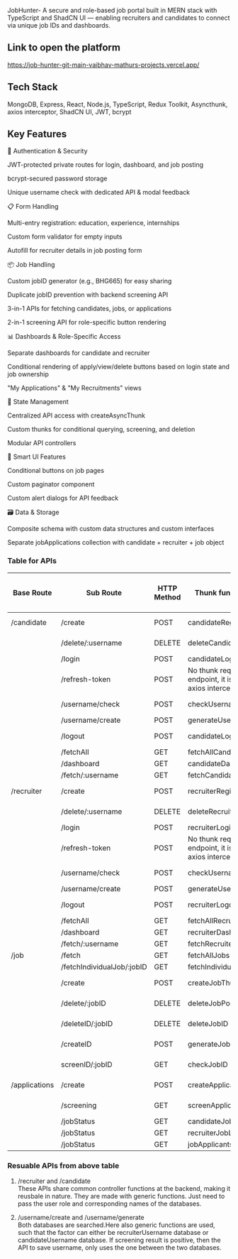 JobHunter- A secure and role-based job portal built in MERN stack with TypeScript and ShadCN UI — enabling recruiters and candidates to connect via unique job IDs and dashboards.

## Link to open the platform

https://job-hunter-git-main-vaibhav-mathurs-projects.vercel.app/

## Tech Stack
MongoDB, Express, React, Node.js, TypeScript, Redux Toolkit, Asyncthunk, axios interceptor, ShadCN UI, JWT, bcrypt

## Key Features
🔐 Authentication & Security

JWT-protected private routes for login, dashboard, and job posting

bcrypt-secured password storage

Unique username check with dedicated API & modal feedback

📋 Form Handling

Multi-entry registration: education, experience, internships

Custom form validator for empty inputs

Autofill for recruiter details in job posting form

📦 Job Handling

Custom jobID generator (e.g., BHG665) for easy sharing

Duplicate jobID prevention with backend screening API

3-in-1 APIs for fetching candidates, jobs, or applications

2-in-1 screening API for role-specific button rendering

📊 Dashboards & Role-Specific Access

Separate dashboards for candidate and recruiter

Conditional rendering of apply/view/delete buttons based on login state and job ownership

"My Applications" & "My Recruitments" views

🔄 State Management

Centralized API access with createAsyncThunk

Custom thunks for conditional querying, screening, and deletion

Modular API controllers

🧠 Smart UI Features

Conditional buttons on job pages

Custom paginator component

Custom alert dialogs for API feedback

🗃️ Data & Storage

Composite schema with custom data structures and custom interfaces

Separate jobApplications collection with candidate + recruiter + job object

### Table for APIs

| Base Route | Sub Route | HTTP Method |  Thunk function to call API  |  Slice name that is subscribed to the store   | Reducer in store to provide access to useSelector hook of the state all across project  |
|------------|-----------|-------------|------------------------------|-----------------------------------------------|------------------------------------------------------------------|
|/candidate  |/create    |    POST    |  candidateRegistration  |  No slice required, it provides only HTTP code for success or failure    |    N/A    |
|            |/delete/:username    |   DELETE   |  deleteCandidate  |  No slice required, it provides only HTTP code for success or failure    |    N/A    |
|            |/login     |    POST    |  candidateLogin  |  candidateLoginSlice  |  candidateLoginthunk  |
|            |/refresh-token  |  POST  |  No thunk required to hit this endpoint, it is handles by the axios interceptor  |  N/A  |  N/A  
|            |/username/check  |  POST  |  checkUsernameAvailability  |  No slice required, it provides only HTTP code for success or failure    |    N/A    |
|            |/username/create  |  POST  |  generateUsername  |  candidateUsernameGeneratorSlice  |  candidateUsernameGenerator  |
|            |/logout  |  POST  |  candidateLogout  |  No slice required, it provides only HTTP code for success or failure    |    N/A    |
|            |/fetchAll  |  GET  |  fetchAllCandidates  |  allCandidateSlice  |  fetch_all_candidates  |
|            |/dashboard  |  GET  |  candidateDashboard  |  candidateDashboardSlice  |  candidateDashboard  |
|            |/fetch/:username  |  GET  |  fetchCandidateDetails  |  candidateProfileSlice  |  candidate_profile  |
|/recruiter  |/create    |  POST  |  recruiterRegistration  |   No slice required, it provides only HTTP code for success or failure    |    N/A    |
|            |/delete/:username  |  DELETE  |  deleteRecruiter  |  No slice required, it provides only HTTP code for success or failure    |    N/A    |
|            |/login  |  POST    |  recruiterLogin  |  recruiterLoginSlice  |  recruiterLoginThunk  |
|            |/refresh-token  |  POST  |  No thunk required to hit this endpoint, it is handles by the axios interceptor  |  N/A  |  N/A
|            |/username/check  |  POST  |  checkUsernameAvailability  |  No slice required, it provides only HTTP code for success or failure    |    N/A    |
|            |/username/create  | POST  |  generateUsername  |  recruiterUsernameGeneratorSlice  |  recruiterUsernameGenerator  |
|            |/logout  |  POST  |  recruiterLogout  |  No slice required, it provides only HTTP code for success or failure    |    N/A    |
|            |/fetchAll  |  GET  |  fetchAllRecruiters  |  allRecruitersSlice  |  fetch_all_recruiters  |
|            |/dashboard  |  GET  |  recruiterDashboard  |  recruiterDashboardSlice  |  recruiterDashboard
|            |/fetch/:username  |  GET  |  fetchRecruiterDetails  |  recruiterProfileSlice  |  recruiter_profile
|/job        |/fetch    | GET  |  fetchAllJobs  |  allJobsSlice  |  allJobs  |
|            |/fetchIndividualJob/:jobID  |  GET  |  fetchIndividualJob  |  individualJobSlice  |  individual_job  |
|            |/create  |  POST  |  createJobThunk  |  No slice required, it provides only HTTP code for success or failure    |    N/A    |
|            |/delete/:jobID  |  DELETE  |  deleteJobPostingThunk  |  No slice required, it provides only HTTP code for success or failure    |    N/A    |
|            |/deleteID/:jobID  |  DELETE  |  deleteJobID  |  No slice required, it provides only HTTP code for success or failure    |    N/A    |
|            |/createID  |  POST  |  generateJobID  |  No slice required, it provides only HTTP code for success or failure    |    N/A    | 
|            |screenID/:jobID  |  GET  |  checkJobID  |  No slice required, it provides only HTTP code for success or failure    |    N/A    |
|/applications  |  /create  |  POST  |  createApplicationThunk  |  No slice required, it provides only HTTP code for success or failure    |    N/A    |
|               |/screening  |  GET  |  screenApplicationThunk  |  No slice required, it provides only HTTP code for success or failure    |    N/A    |
|               | /jobStatus  |  GET  |  candidateJobApplicationThunk  |  allJobsAppliedSlice  |  jobsAppliedByCandidate  |
|               | /jobStatus  |  GET  |  recruiterJobListingThunk  |  allRecruitmentSlice  |  allRecruitmentsBySlice  |
|               | /jobStatus  |  GET  |  jobApplicantsThunk  |  jobApplicantsSlice  |  allApplicantsForJob  |

### Resuable APIs from above table

1. /recruiter and /candidate  
These APIs share common controller functions at the backend, making it reusbale in nature. They are made with generic functions. Just need to pass the user role and corresponding names of the databases.

2. /username/create and /username/generate  
Both databases are searched.Here also generic functions are used, such that the factor <T> can either be recruiterUsername database or candidateUsername database. If screening result is positive, then the API to save username, only uses the one between the two databases.


